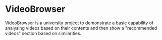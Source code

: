 VideoBrowser
=============

VideoBrowser is a university project to demonstrate a basic capability of analysing videos based on their contents and then show a "recommended videos" section based on similarities.
